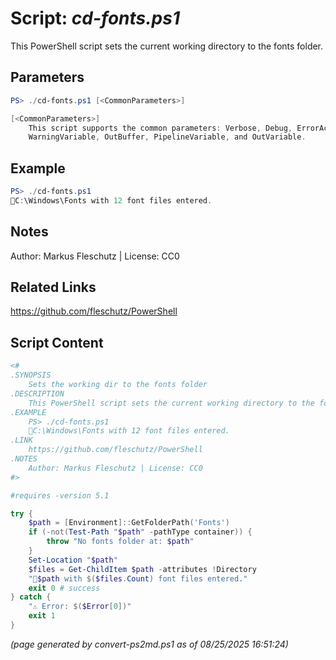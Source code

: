 Script: *cd-fonts.ps1*
========================

This PowerShell script sets the current working directory to the fonts folder.

Parameters
----------
```powershell
PS> ./cd-fonts.ps1 [<CommonParameters>]

[<CommonParameters>]
    This script supports the common parameters: Verbose, Debug, ErrorAction, ErrorVariable, WarningAction, 
    WarningVariable, OutBuffer, PipelineVariable, and OutVariable.
```

Example
-------
```powershell
PS> ./cd-fonts.ps1
📂C:\Windows\Fonts with 12 font files entered.

```

Notes
-----
Author: Markus Fleschutz | License: CC0

Related Links
-------------
https://github.com/fleschutz/PowerShell

Script Content
--------------
```powershell
<#
.SYNOPSIS
	Sets the working dir to the fonts folder
.DESCRIPTION
	This PowerShell script sets the current working directory to the fonts folder.
.EXAMPLE
	PS> ./cd-fonts.ps1
	📂C:\Windows\Fonts with 12 font files entered.
.LINK
	https://github.com/fleschutz/PowerShell
.NOTES
	Author: Markus Fleschutz | License: CC0
#>

#requires -version 5.1

try {
	$path = [Environment]::GetFolderPath('Fonts')
	if (-not(Test-Path "$path" -pathType container)) {
		throw "No fonts folder at: $path"
	}
	Set-Location "$path"
	$files = Get-ChildItem $path -attributes !Directory
	"📂$path with $($files.Count) font files entered."
	exit 0 # success
} catch {
	"⚠️ Error: $($Error[0])"
	exit 1
}
```

*(page generated by convert-ps2md.ps1 as of 08/25/2025 16:51:24)*
